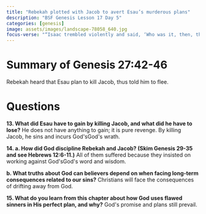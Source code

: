 ```yaml
---
title: "Rebekah plotted with Jacob to avert Esau’s murderous plans"
description: "BSF Genesis Lesson 17 Day 5"
categories: [genesis]
image: assets/images/landscape-78058_640.jpg
focus-verse: "“Isaac trembled violently and said, ‘Who was it, then, that hunted game and brought it to me? I ate it just before you came, and I blessed him—and indeed he will be blessed!’ ” – Genesis 27:33"
---
```


# Summary of Genesis 27:42-46

Rebekah heard that Esau plan to kill Jacob, thus told him to flee.

# Questions

**13. What did Esau have to gain by killing Jacob, and what did he have to lose?** He does not have anything to gain; it is pure revenge. By killing Jacob, he sins and incurs God'sGod's wrath. 

**14. a. How did God discipline Rebekah and Jacob? (Skim Genesis 29-35 and see Hebrews 12:6-11.)** All of them suffered because they insisted on working against God'sGod's word and wisdom.

**b. What truths about God can believers depend on when facing long-term consequences related to our sins?** Christians will face the consequences of drifting away from God.

**15. What do you learn from this chapter about how God uses flawed sinners in His perfect plan, and why?** God's promise and plans still prevail.
